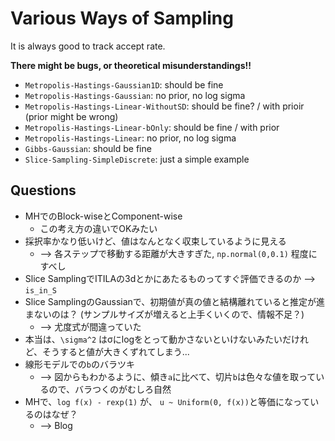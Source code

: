 # Various Ways of Sampling
It is always good to track accept rate.

**There might be bugs, or theoretical misunderstandings!!**
* `Metropolis-Hastings-Gaussian1D`: should be fine
* `Metropolis-Hastings-Gaussian`: no prior, no log sigma
* `Metropolis-Hastings-Linear-WithoutSD`: should be fine? / with prioir (prior might be wrong)
* `Metropolis-Hastings-Linear-bOnly`: should be fine / with prior
* `Metropolis-Hastings-Linear`: no prior, no log sigma
* `Gibbs-Gaussian`: should be fine
* `Slice-Sampling-SimpleDiscrete`: just a simple example

## Questions
* MHでのBlock-wiseとComponent-wise
	* この考え方の違いでOKみたい
* 採択率かなり低いけど、値はなんとなく収束しているように見える
	* --> 各ステップで移動する距離が大きすぎた, `np.normal(0,0.1)` 程度にすべし
* Slice SamplingでITILAの3dとかにあたるものってすぐ評価できるのか --> `is_in_S`
* Slice SamplingのGaussianで、初期値が真の値と結構離れていると推定が進まないのは？ (サンプルサイズが増えると上手くいくので、情報不足？) 
	* --> 尤度式が間違っていた
* 本当は、`\sigma^2` はσにlogをとって動かさないといけないみたいだけれど、そうすると値が大きくずれてしまう...
* 線形モデルでの`b`のバラツキ
	* --> 図からもわかるように、傾き`a`に比べて、切片`b`は色々な値を取っているので、バラつくのがむしろ自然
* MHで、`log f(x) - rexp(1)` が、 `u ~ Uniform(0, f(x))`と等価になっているのはなぜ？
	* --> Blog
